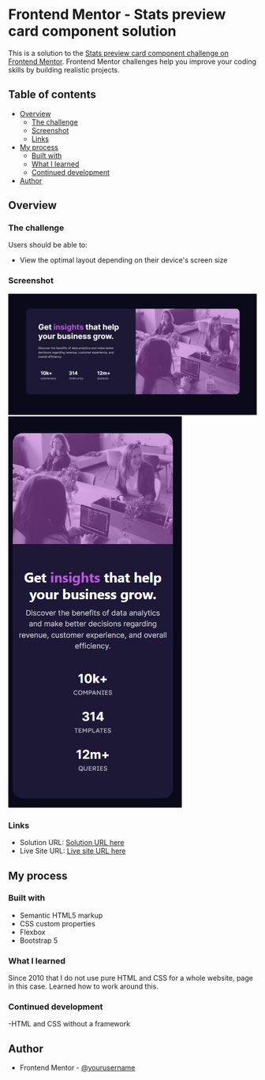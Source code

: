 # Frontend Mentor - Stats preview card component solution

This is a solution to the [Stats preview card component challenge on Frontend Mentor](https://www.frontendmentor.io/challenges/stats-preview-card-component-8JqbgoU62). Frontend Mentor challenges help you improve your coding skills by building realistic projects.

## Table of contents

- [Overview](#overview)
  - [The challenge](#the-challenge)
  - [Screenshot](#screenshot)
  - [Links](#links)
- [My process](#my-process)
  - [Built with](#built-with)
  - [What I learned](#what-i-learned)
  - [Continued development](#continued-development)
- [Author](#author)

## Overview

### The challenge

Users should be able to:

- View the optimal layout depending on their device's screen size

### Screenshot

![Desktop](./screenshot.jpg)
![Mobile](./screenshot2.jpg)

### Links

- Solution URL: [Solution URL here](https://github.com/ArteiusWorkshop/FM-product-preview-card-component)
- Live Site URL: [Live site URL here](https://arteiusworkshop.github.io/FM-product-preview-card-component/)

## My process

### Built with

- Semantic HTML5 markup
- CSS custom properties
- Flexbox
- Bootstrap 5

### What I learned

Since 2010 that I do not use pure HTML and CSS for a whole website, page in this case. Learned how to work around this.

### Continued development

-HTML and CSS without a framework

## Author

- Frontend Mentor - [@yourusername](https://www.frontendmentor.io/profile/ArteiusWasTaken)
